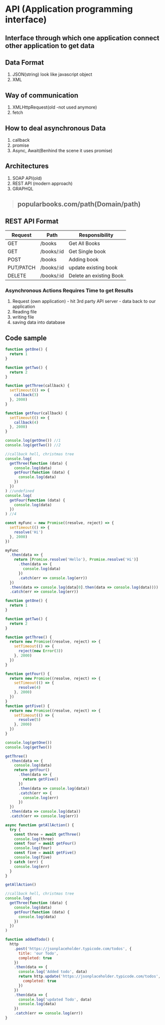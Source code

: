 # API (Application programming interface)

## Interface through which one application connect other application to get data

## Data Format

1. JSON(string) look like javascript object
2. XML

## Way of communication

1.  XMLHttpRequest(old -not used anymore)
2.  fetch

## How to deal asynchronous Data

1.  callback
2.  promise
3.  Async, Await(Benhind the scene it uses promise)

## Architectures

1. SOAP API(old)
2. REST API (modern approach)
3. GRAPHQL

> ## popularbooks.com/path(Domain/path)

## REST API Format

| Request   | Path       | Responsibility          |
| --------- | ---------- | ----------------------- |
| GET       | /books     | Get All Books           |
| GET       | /books/:id | Get Single book         |
| POST      | /books     | Adding book             |
| PUT/PATCH | /books/:id | update existing book    |
| DELETE    | /books/:id | Delete an existing Book |

### Asynchronous Actions Requires Time to get Results

1. Request (own application) - hit 3rd party API server - data back to our application
2. Reading file
3. writing file
4. saving data into database

## Code sample

```javascript
function getOne() {
  return 1
}

function getTwo() {
  return 2
}

function getThree(callback) {
  setTimeout(() => {
    callback(3)
  }, 2000)
}

function getFour(callback) {
  setTimeout(() => {
    callback(4)
  }, 2000)
}

console.log(getOne()) //1
console.log(getTwo()) //2

//callback hell, christmas tree
console.log(
  getThree(function (data) {
    console.log(data)
    getFour(function (data) {
      console.log(data)
    })
  })
) //undefined
console.log(
  getFour(function (data) {
    console.log(data)
  })
) //4

const myFunc = new Promise((resolve, reject) => {
  setTimeout(() => {
    resolve('Hi')
  }, 2000)
})

myFunc
  .then(data => {
    return [Promise.resolve('Hello'), Promise.resolve('Hi')]
      .then(data => {
        console.log(data)
      })
      .catch(err => console.log(err))
  })
  .then(data => console.log(data[0].then(data => console.log(data))))
  .catch(err => console.log(err))

function getOne() {
  return 1
}

function getTwo() {
  return 2
}

function getThree() {
  return new Promise((resolve, reject) => {
    setTimeout(() => {
      reject(new Error(3))
    }, 2000)
  })
}

function getFour() {
  return new Promise((resolve, reject) => {
    setTimeout(() => {
      resolve(4)
    }, 2000)
  })
}
function getFive() {
  return new Promise((resolve, reject) => {
    setTimeout(() => {
      resolve(5)
    }, 2000)
  })
}

console.log(getOne())
console.log(getTwo())

getThree()
  .then(data => {
    console.log(data)
    return getFour()
      .then(data => {
        return getFive()
      })
      .then(data => console.log(data))
      .catch(err => {
        console.log(err)
      })
  })
  .then(data => console.log(data))
  .catch(err => console.log(err))

async function getAllAction() {
  try {
    const three = await getThree()
    console.log(three)
    const four = await getFour()
    console.log(four)
    const five = await getFive()
    console.log(five)
  } catch (err) {
    console.log(err)
  }
}

getAllAction()

//callback hell, christmas tree
console.log(
  getThree(function (data) {
    console.log(data)
    getFour(function (data) {
      console.log(data)
    })
  })
)

function addedTodo() {
  http
    .post('https://jsonplaceholder.typicode.com/todos', {
      title: 'our Todo',
      completed: true
    })
    .then(data => {
      console.log('Added todo', data)
      return http.update('https://jsonplaceholder.typicode.com/todos', 2, {
        completed: true
      })
    })
    .then(data => {
      console.log('updated Todo', data)
      console.log(data)
    })
    .catch(err => console.log(err))
}
```
